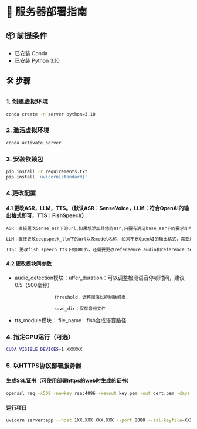 # 🚀 服务器部署指南

## 📦 前提条件

- 已安装 Conda
- 已安装 Python 3.10

## 🛠️ 步骤

### 1. 创建虚拟环境

```bash
conda create -n server python=3.10
```

### 2. 激活虚拟环境

```bash
conda activate server
```

### 3. 安装依赖包

```bash
pip install -r requirements.txt
pip install 'uvicorn[standard]'  
```

### 4.更改配置  

#### 4.1 更改ASR，LLM，TTS。（默认ASR：SenseVoice，LLM：符合OpenAI的输出格式即可，TTS：FishSpeech）  
```bash
ASR：直接更改Sense_asr下的url,如果想添加其他的asr,只要有满足base_asr下的要求即可  

LLM：直接更改deepspeek_llm下的url以及model名称，如果不是OpenAI的输出格式，需要添加额外的LLM，可根据base_llm下的要求添加即可，eg:qwen_llm  

TTS: 更改fish_speech_tts下的URL外，还需要更改refereence_audio和reference_text(这里的语音需要满足音频的评率是44100，如果是48000或者其他，只需要在Fish运行api脚本文件中的，sample_rate更改你想要的即可)。同理，想要添加其他的TTS，只需满足base_tts下的要求即可。
```  

#### 4.2 更改模块间参数  

- audio_detection模块：uffer_duration：可以调整检测语音停顿时间，建议0.5（500毫秒）

                     threshold：调整阈值以控制敏感度，  

                     save_dir：保存音频文件

- tts_module模块： file_name：fish合成语音路径

### 4. 指定GPU运行（可选）

```bash
CUDA_VISIBLE_DEVICES=1 XXXXXX
```

### 5. 以HTTPS协议部署服务器

#### 生成SSL证书（可使用部署https的web时生成的证书）

```bash
openssl req -x509 -newkey rsa:4096 -keyout key.pem -out cert.pem -days 365 -nodes
```

#### 运行项目

```bash
uvicorn server:app --host 1XX.XXX.XXX.XXX --port 8000 --ssl-keyfile=XXX/key.pem --ssl-certfile=XXX/cert.pem
```
